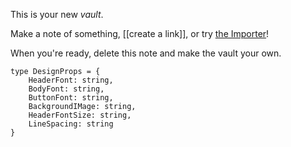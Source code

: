 This is your new *vault*.

Make a note of something, [[create a link]], or try [the Importer](https://help.obsidian.md/Plugins/Importer)!

When you're ready, delete this note and make the vault your own.

```
type DesignProps = {
	HeaderFont: string,
	BodyFont: string,
	ButtonFont: string,
	BackgroundIMage: string,
	HeaderFontSize: string,
	LineSpacing: string
}
```